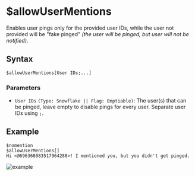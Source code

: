 # $allowUserMentions
Enables user pings only for the provided user IDs, while the user not provided will be "fake pinged" *(the user will be pinged, but user will not be notified)*.

## Syntax
```
$allowUserMentions[User IDs;...]
```

### Parameters
- `User IDs` `(Type: Snowflake || Flag: Emptiable)`: The user(s) that can be pinged, leave empty to disable pings for every user. Separate user IDs using `;`.

## Example
```
$nomention
$allowUserMentions[]
Hi <@696368083517964288>! I mentioned you, but you didn't get pinged.
```
![example](https://user-images.githubusercontent.com/113303649/209945188-a195cda5-9297-46ff-b882-0363f5b4ed28.png)
